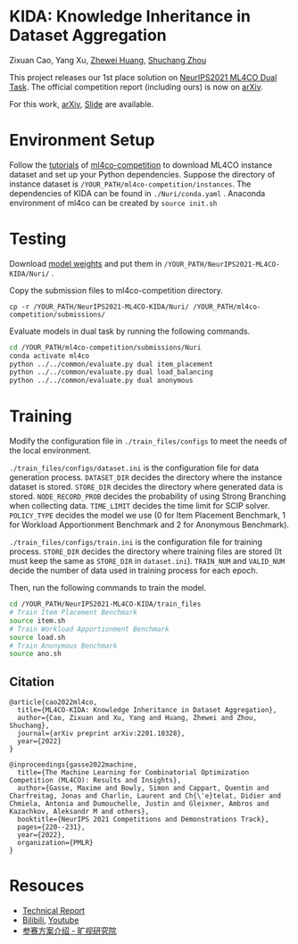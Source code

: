 # KIDA: Knowledge Inheritance in Dataset Aggregation
Zixuan Cao, Yang Xu, [Zhewei Huang](https://scholar.google.com/citations?user=zJEkaG8AAAAJ&hl=zh-CN&oi=sra), [Shuchang Zhou](https://scholar.google.com/citations?user=zYI0rysAAAAJ&hl=zh-CN&oi=sra)

This project releases our 1st place solution on [NeurIPS2021 ML4CO Dual Task](https://www.ecole.ai/2021/ml4co-competition/). The official competition report (including ours) is now on [arXiv](https://arxiv.org/abs/2203.02433). 

For this work, [arXiv](https://arxiv.org/abs/2201.10328), [Slide](https://github.com/megvii-research/NeurIPS2021-ML4CO-KIDA/blob/a5413e12b6e8d3d56b81096933198e94f692e517/ML4COPreV7.pdf) are available.

#  Environment Setup
Follow the [tutorials](https://github.com/ds4dm/ml4co-competition/blob/main/START.md) of [ml4co-competition](https://github.com/ds4dm/ml4co-competition) to download ML4CO instance dataset and set up your Python dependencies.  Suppose the directory of instance dataset is `/YOUR_PATH/ml4co-competition/instances`. The dependencies of KIDA can be found in  `./Nuri/conda.yaml` . Anaconda environment of ml4co can be created by `source init.sh`

# Testing
Download [model weights](https://drive.google.com/drive/folders/1WuLt7ww-c45tdQ1DnE3vyozq3i1UORg9?usp=sharing) and put them in `/YOUR_PATH/NeurIPS2021-ML4CO-KIDA/Nuri/` .

Copy the submission files to ml4co-competition directory.

```
cp -r /YOUR_PATH/NeurIPS2021-ML4CO-KIDA/Nuri/ /YOUR_PATH/ml4co-competition/submissions/
```
Evaluate models in dual task by running the following commands.


```bash
cd /YOUR_PATH/ml4co-competition/submissions/Nuri
conda activate ml4co
python ../../common/evaluate.py dual item_placement
python ../../common/evaluate.py dual load_balancing
python ../../common/evaluate.py dual anonymous
```


# Training
Modify the configuration file in `./train_files/configs` to meet the needs of the local environment.  

`./train_files/configs/dataset.ini` is the configuration file for data generation process. `DATASET_DIR` decides  the directory where the instance dataset is stored. `STORE_DIR`  decides the directory where generated data is stored. `NODE_RECORD_PROB` decides the probability of using Strong Branching when collecting data. `TIME_LIMIT` decides the time limit for SCIP solver. `POLICY_TYPE` decides the  model we use (0 for Item Placement Benchmark, 1 for Workload Apportionment Benchmark and 2 for Anonymous Benchmark).

`./train_files/configs/train.ini` is the configuration file for training process. `STORE_DIR` decides the directory where training files are stored (It must keep the same as `STORE_DIR` in `dataset.ini`). `TRAIN_NUM` and `VALID_NUM` decide the number of data used in training process for each epoch. 

Then, run the following commands to train the model.


```bash
cd /YOUR_PATH/NeurIPS2021-ML4CO-KIDA/train_files
# Train Item Placement Benchmark
source item.sh
# Train Workload Apportionment Benchmark 
source load.sh
# Train Anonymous Benchmark
source ano.sh
```

## Citation

```
@article{cao2022ml4co,
  title={ML4CO-KIDA: Knowledge Inheritance in Dataset Aggregation},
  author={Cao, Zixuan and Xu, Yang and Huang, Zhewei and Zhou, Shuchang},
  journal={arXiv preprint arXiv:2201.10328},
  year={2022}
}

@inproceedings{gasse2022machine,
  title={The Machine Learning for Combinatorial Optimization Competition (ML4CO): Results and Insights},
  author={Gasse, Maxime and Bowly, Simon and Cappart, Quentin and Charfreitag, Jonas and Charlin, Laurent and Ch{\'e}telat, Didier and Chmiela, Antonia and Dumouchelle, Justin and Gleixner, Ambros and Kazachkov, Aleksandr M and others},
  booktitle={NeurIPS 2021 Competitions and Demonstrations Track},
  pages={220--231},
  year={2022},
  organization={PMLR}
}
```

# Resouces
* [Technical Report](https://arxiv.org/abs/2201.10328)
* [Bilibili](https://www.bilibili.com/video/BV1nG411W71Y), [Youtube](https://www.youtube.com/watch?v=aFTkMKf77eU)
* [参赛方案介绍 - 旷视研究院](https://zhuanlan.zhihu.com/p/440726459)
